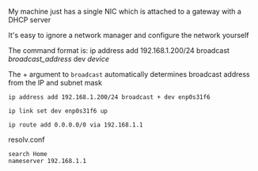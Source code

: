 My machine just has a single NIC which is attached to a gateway with a DHCP server

It's easy to ignore a network manager and configure the network yourself

The command format is:
ip address add 192.168.1.200/24 broadcast *broadcast_address* dev *device*

The + argument to `broadcast` automatically determines broadcast address from the IP and subnet mask

`ip address add 192.168.1.200/24 broadcast + dev enp0s31f6`

`ip link set dev enp0s31f6 up`

`ip route add 0.0.0.0/0 via 192.168.1.1`

resolv.conf

```
search Home
nameserver 192.168.1.1
```